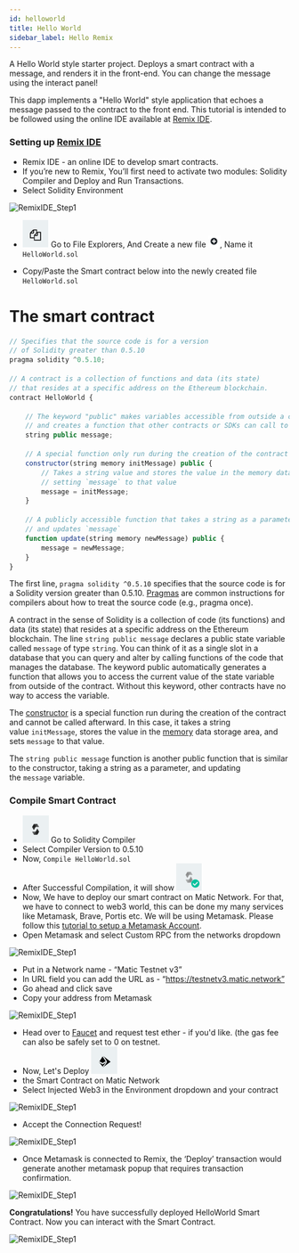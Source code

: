 ```yaml
---
id: helloworld
title: Hello World
sidebar_label: Hello Remix
---
```

A Hello World style starter project. Deploys a smart contract with a message, and renders it in the front-end. You can change the message using the interact panel!

This dapp implements a "Hello World" style application that echoes a message passed to the contract to the front end. This tutorial is intended to be followed using the online IDE available at [Remix IDE]([https://remix.ethereum.org/](https://remix.ethereum.org/)).

### Setting up [Remix IDE]([https://remix.ethereum.org/](https://remix.ethereum.org/))

- Remix IDE - an online IDE to develop smart contracts.
- If you’re new to Remix, You’ll first need to activate two modules: Solidity Compiler and Deploy and Run Transactions.
- Select Solidity Environment
<div
        style={{
          display: "flex",
          justifyContent: "center",
          alignItems: "center"
        }}
      >
        <img src={'../img/helloworld/RemixIDE_Step1.png'} alt="RemixIDE_Step1"/>
      </div>

- ![../img/helloworld/Screenshot_2020-02-14_at_12.52.45_PM.png](../img/helloworld/Screenshot_2020-02-14_at_12.52.45_PM.png) Go to File Explorers, And Create a new file ![../img/helloworld/Screenshot_2020-02-14_at_12.51.59_PM.png](../img/helloworld/Screenshot_2020-02-14_at_12.51.59_PM.png), Name it ```HelloWorld.sol```

- Copy/Paste the Smart contract below into the newly created file ```HelloWorld.sol```

# **The smart contract**
  ```javascript
  // Specifies that the source code is for a version
  // of Solidity greater than 0.5.10
  pragma solidity ^0.5.10;

  // A contract is a collection of functions and data (its state)
  // that resides at a specific address on the Ethereum blockchain.
  contract HelloWorld {

      // The keyword "public" makes variables accessible from outside a contract
      // and creates a function that other contracts or SDKs can call to access the value
      string public message;

      // A special function only run during the creation of the contract
      constructor(string memory initMessage) public {
          // Takes a string value and stores the value in the memory data storage area,
          // setting `message` to that value
          message = initMessage;
      }

      // A publicly accessible function that takes a string as a parameter
      // and updates `message`
      function update(string memory newMessage) public {
          message = newMessage;
      }
  }
  ```

The first line, `pragma solidity ^0.5.10` specifies that the source code is for a Solidity version greater than 0.5.10. [Pragmas](https://solidity.readthedocs.io/en/latest/layout-of-source-files.html#pragma) are common instructions for compilers about how to treat the source code (e.g., pragma once).

A contract in the sense of Solidity is a collection of code (its functions) and data (its state) that resides at a specific address on the Ethereum blockchain. The line `string public message` declares a public state variable called `message` of type `string`. You can think of it as a single slot in a database that you can query and alter by calling functions of the code that manages the database. The keyword public automatically generates a function that allows you to access the current value of the state variable from outside of the contract. Without this keyword, other contracts have no way to access the variable.

The [constructor](https://solidity.readthedocs.io/en/latest/contracts.html#constructor) is a special function run during the creation of the contract and cannot be called afterward. In this case, it takes a string value `initMessage`, stores the value in the [memory](https://solidity.readthedocs.io/en/latest/introduction-to-smart-contracts.html#storage-memory-and-the-stack) data storage area, and sets `message` to that value.

The `string public message` function is another public function that is similar to the constructor, taking a string as a parameter, and updating the `message` variable.

### Compile Smart Contract

- ![../img/helloworld/Screenshot_2020-02-14_at_1.00.03_PM.png](../img/helloworld/Screenshot_2020-02-14_at_1.00.03_PM.png) Go to Solidity Compiler
- Select Compiler Version to 0.5.10
- Now, ```Compile HelloWorld.sol```
- After Successful Compilation, it will show ![../img/helloworld/Screenshot_2020-02-14_at_1.08.22_PM.png](../img/helloworld/Screenshot_2020-02-14_at_1.08.22_PM.png)
- Now, We have to deploy our smart contract on Matic Network. For that, we have to connect to web3 world, this can be done my many services like Metamask, Brave, Portis etc. We will be using Metamask. Please follow this [tutorial to setup a Metamask Account](quickstart-metamask).
- Open Metamask and select Custom RPC from the networks dropdown

<div
        style={{
          display: "flex",
          justifyContent: "center",
          alignItems: "center"
        }}
      >
        <img src={'../img/helloworld/metamask-custom-rpc.png'} alt="RemixIDE_Step1"/>
</div>

- Put in a Network name - “Matic Testnet v3”
- In URL field you can add the URL as - “https://testnetv3.matic.network”
- Go ahead and click save
- Copy your address from Metamask
<div
        style={{
          display: "flex",
          justifyContent: "center",
          alignItems: "center"
        }}
      >
        <img src={'../img/helloworld/Screenshot_2020-01-09_at_1.24.49_PM.png'} alt="RemixIDE_Step1"/>
</div>

- Head over to [Faucet](https://faucet.matic.network/) and request test ether - if you'd like. (the gas fee can also be safely set to 0 on testnet.
- Now, Let's Deploy ![../img/helloworld/Screenshot_2020-02-14_at_1.08.37_PM.png](../img/helloworld/Screenshot_2020-02-14_at_1.08.37_PM.png)
- the Smart Contract on Matic Network
- Select Injected Web3 in the Environment dropdown and your contract

<div
        style={{
          display: "flex",
          justifyContent: "center",
          alignItems: "center"
        }}
      >
        <img src={'../img/helloworld/Screenshot_2020-02-14_at_1.39.04_PM.png'} alt="RemixIDE_Step1"/>
</div>

- Accept the Connection Request!

<div
        style={{
          display: "flex",
          justifyContent: "center",
          alignItems: "center"
        }}
      >
        <img src={'../img/helloworld/Screenshot_2020-02-14_at_1.59.10_PM.png'} alt="RemixIDE_Step1"/>
</div>

- Once Metamask is connected to Remix, the ‘Deploy’ transaction would generate another metamask popup that requires transaction confirmation.

<div
        style={{
          display: "flex",
          justifyContent: "center",
          alignItems: "center"
        }}
      >
        <img src={'../img/helloworld/Screenshot_2020-02-14_at_1.45.23_PM.png'} alt="RemixIDE_Step1"/>
</div>

**Congratulations!** You have successfully deployed HelloWorld Smart Contract. Now you can interact with the Smart Contract.

<div
        style={{
          display: "flex",
          justifyContent: "center",
          alignItems: "center"
        }}
      >
        <img src={'../img/helloworld/Screenshot_2020-02-14_at_2.00.19_PM.png'} alt="RemixIDE_Step1"/>
</div>
